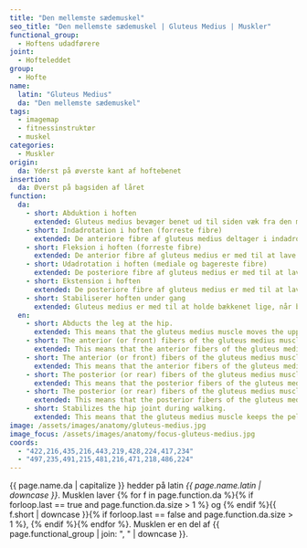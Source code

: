 ```yaml
---
title: "Den mellemste sædemuskel"
seo_title: "Den mellemste sædemuskel | Gluteus Medius | Muskler"
functional_group:
  - Hoftens udadførere
joint:
  - Hofteleddet
group:
  - Hofte
name:
  latin: "Gluteus Medius"
  da: "Den mellemste sædemuskel"
tags:
  - imagemap
  - fitnessinstruktør
  - muskel
categories:
  - Muskler
origin:
  da: Yderst på øverste kant af hoftebenet
insertion:
  da: Øverst på bagsiden af låret
function:
  da:
    - short: Abduktion i hoften
      extended: Gluteus medius bevæger benet ud til siden væk fra den mediale linje i kroppen.
    - short: Indadrotation i hoften (forreste fibre)
      extended: De anteriore fibre af gluteus medius deltager i indadrotation af benet i hoften.
    - short: Fleksion i hoften (forreste fibre)
      extended: De anterior fibre af gluteus medius er med til at lave en fleksion i hoften.
    - short: Udadrotation i hoften (mediale og bagereste fibre)
      extended: De posteriore fibre af gluteus medius er med til at lave en udadrotation i hoften.
    - short: Ekstension i hoften
      extended: De posteriore fibre af gluteus medius er med til at lave en strækning i hoften.
    - short: Stabiliserer hoften under gang
      extended: Gluteus medius er med til at holde bækkenet lige, når benet i den anden side løfter sig fra jorden.
  en:
    - short: Abducts the leg at the hip.
      extended: This means that the gluteus medius muscle moves the upper leg outward to the side away from the vertical midline of the body (i.e. the action of spreading your legs to the side).
    - short: The anterior (or front) fibers of the gluteus medius muscle medially rotate the upper leg.
      extended: This means that the anterior fibers of the gluteus medius muscle rotate the upper leg inward around the axis of the bone (i.e. rotate the upper leg toward the vertical midline of the body).
    - short: The anterior (or front) fibers of the gluteus medius muscle flex the leg at the hip.
      extended: This means that the anterior fibers of the gluteus medius muscle bend the hip joint such that there is a decrease in the angle between the upper leg and the torso.
    - short: The posterior (or rear) fibers of the gluteus medius muscle laterally rotate the upper leg.
      extended: This means that the posterior fibers of the gluteus medius muscle rotate the upper leg outward around the axis of the bone (i.e. rotate the upper leg away from the vertical midline of the body).
    - short: The posterior (or rear) fibers of the gluteus medius muscle extend the leg at the hip.
      extended: This means that the posterior fibers of the gluteus medius muscle straighten the hip joint such that there is an increase in the angle between the upper leg and the torso.
    - short: Stabilizes the hip joint during walking.
      extended: This means that the gluteus medius muscle keeps the pelvis level when the leg on the opposite side of the body lifts off the ground during walking.
image: /assets/images/anatomy/gluteus-medius.jpg
image_focus: /assets/images/anatomy/focus-gluteus-medius.jpg
coords:
  - "422,216,435,216,443,219,428,224,417,234"
  - "497,235,491,215,481,216,471,218,486,224"
---
```


{{ page.name.da | capitalize }} hedder på latin *{{ page.name.latin | downcase }}*. Musklen laver {% for f in page.function.da %}{% if forloop.last == true and page.function.da.size > 1 %} og {% endif %}{{ f.short | downcase  }}{% if forloop.last == false and page.function.da.size > 1 %}, {% endif %}{% endfor %}. Musklen er en del af {{ page.functional_group | join: ", " | downcase }}.
